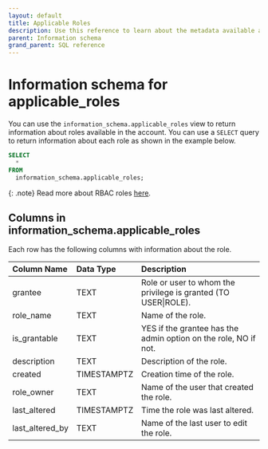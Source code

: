 ```yaml
---
layout: default
title: Applicable Roles
description: Use this reference to learn about the metadata available about roles using the information schema.
parent: Information schema
grand_parent: SQL reference
---
```


# Information schema for applicable_roles

You can use the `information_schema.applicable_roles` view to return information about roles available in the account.
You can use a `SELECT` query to return information about each role as shown in the example below.
```sql
SELECT
  *
FROM
  information_schema.applicable_roles;
```

{: .note}
Read more about RBAC roles [here](../../managing-your-account/rbac.md).

## Columns in information_schema.applicable_roles

Each row has the following columns with information about the role.

|  Column Name    | Data Type | Description                                                     |
|:----------------|:----------|:----------------------------------------------------------------|
| grantee         | TEXT      | Role or user to whom the privilege is granted (TO USER\|ROLE).  |
| role_name       | TEXT      | Name of the role.                                               |
| is_grantable    | TEXT      | YES if the grantee has the admin option on the role, NO if not. |
| description     | TEXT      | Description of the role.                                        |
| created         | TIMESTAMPTZ | Creation time of the role.                                      |
| role_owner      | TEXT      | Name of the user that created the role.                         |
| last_altered    | TIMESTAMPTZ | Time the role was last altered.                                 |
| last_altered_by | TEXT      | Name of the last user to edit the role.                         |
